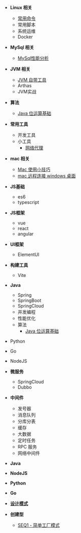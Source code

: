 

* **Linux 相关**
  * [常用命令](/work/linux/Linux常用命令.md)
  * 常用脚本
  * 系统运维
  * Docker
* **MySql 相关**
  * [MySql性能分析](/work/mysql/MySql性能分析.md)
* **JVM 相关**
  * [JVM 自带工具](/work/jvm/Java自带性能分析工具.md)
  * Arthas
  * JVM实战
* **算法**
  * [Java 位运算基础](/work/algorithm/位运算基础.md)
* **常用工具**
  * 开发工具
  * 小工具
    * [网络代理](/work/tools/网络代理.md)
* **mac 相关**
  * [Mac 使用小技巧](/work/mac/mac小技巧.md)
  * [mac 远程连接 windows 桌面](/work/mac/mac远程windows桌面.md)


* **JS基础**
  * es6
  * typescript
* **JS框架**
  * vue
  * react
  * angular
* **UI框架**
  * ElementUI
* **构建工具**
  * Vite


* **Java**
  * Spring
  * SpringBoot
  * SpringCloud
  * 并发编程
  * 性能优化
  * 算法
    * [Java 位运算基础](/work/algorithm/位运算基础.md)
* Python
* Go
* NodeJS


* **微服务**
  * SpringCloud
  * Dubbo
* **中间件**
  * 发号器
  * 消息队列
  * 分库分表
  * 缓存
  * 大数据
  * 定时任务
  * RPC 服务
  * 网络中间件


* **Java**
* **NodeJS**
* **Python**
* **Go**


* [**设计模式**](/blog/design-pattern/)
* **创建型**
  * [SEQ1 - 简单工厂模式](/blog/design-pattern/type1/SEQ1%20-%20简单工厂模式.md)
